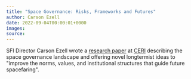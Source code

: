 ```yaml
---
title: "Space Governance: Risks, Frameworks and Futures"
author: Carson Ezell
date: 2022-09-04T00:00:01+0000
images:
source: 
---
```


SFI Director Carson Ezell wrote a [research paper](/images/Space_Governance_Risks_Frameworks_and_Futures.pdf) at [CERI](https://www.camxrisk.org/) describing the space governance landscape and offering novel longtermist ideas to "improve the norms, values, and institutional structures that guide future spacefaring". 

